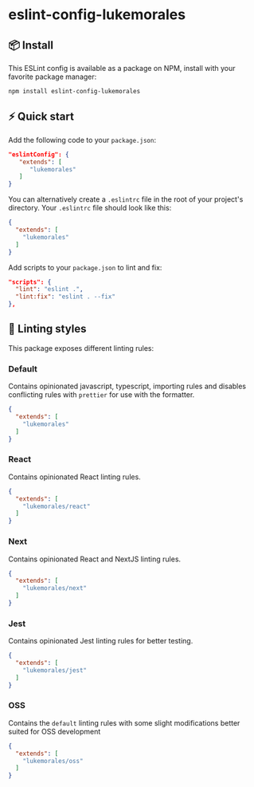# eslint-config-lukemorales

## 📦 Install

This ESLint config is available as a package on NPM, install with your favorite package manager:

```dircolors
npm install eslint-config-lukemorales
```

## ⚡ Quick start
Add the following code to your `package.json`:

```json
"eslintConfig": {
   "extends": [
      "lukemorales"
   ]
}
```

You can alternatively create a `.eslintrc` file in the root of your project's directory. Your `.eslintrc` file should look like this:

```json
{
  "extends": [
    "lukemorales"
  ]
}
```

Add scripts to your `package.json` to lint and fix:

```json
"scripts": {
  "lint": "eslint .",
  "lint:fix": "eslint . --fix"
},
```

## 📝 Linting styles

This package exposes different linting rules:

### Default

Contains opinionated javascript, typescript, importing rules and disables conflicting rules with `prettier` for use with the formatter.

```json
{
  "extends": [
    "lukemorales"
  ]
}
```

### React

Contains opinionated React linting rules.

```json
{
  "extends": [
    "lukemorales/react"
  ]
}
```

### Next

Contains opinionated React and NextJS linting rules.

```json
{
  "extends": [
    "lukemorales/next"
  ]
}
```

### Jest

Contains opinionated Jest linting rules for better testing.

```json
{
  "extends": [
    "lukemorales/jest"
  ]
}
```

### OSS

Contains the `default` linting rules with some slight modifications better suited for OSS development

```json
{
  "extends": [
    "lukemorales/oss"
  ]
}

